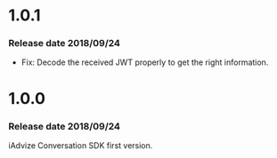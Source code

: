 # 1.0.1

### Release date 2018/09/24

- Fix: Decode the received JWT properly to get the right information.

# 1.0.0

### Release date 2018/09/24

iAdvize Conversation SDK first version.
